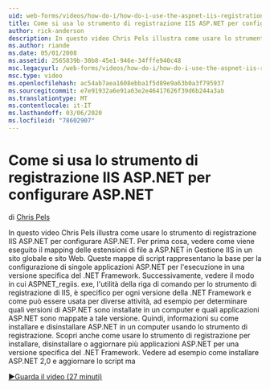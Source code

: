 ```yaml
---
uid: web-forms/videos/how-do-i/how-do-i-use-the-aspnet-iis-registration-tool-to-configure-aspnet
title: Come si usa lo strumento di registrazione IIS ASP.NET per configurare ASP.NET | Microsoft Docs
author: rick-anderson
description: In questo video Chris Pels illustra come usare lo strumento di registrazione IIS ASP.NET per configurare ASP.NET. Per prima cosa, vedere come vengono mappate le estensioni di file a ASP.NET in...
ms.author: riande
ms.date: 05/01/2008
ms.assetid: 2565839b-30b8-45e1-946e-34fffe940c48
msc.legacyurl: /web-forms/videos/how-do-i/how-do-i-use-the-aspnet-iis-registration-tool-to-configure-aspnet
msc.type: video
ms.openlocfilehash: ac54ab7aea1608ebba1f5d89e9a63b0a3f795937
ms.sourcegitcommit: e7e91932a6e91a63e2e46417626f39d6b244a3ab
ms.translationtype: MT
ms.contentlocale: it-IT
ms.lasthandoff: 03/06/2020
ms.locfileid: "78602907"
---
```

# <a name="how-do-i-use-the-aspnet-iis-registration-tool-to-configure-aspnet"></a>Come si usa lo strumento di registrazione IIS ASP.NET per configurare ASP.NET

di [Chris Pels](https://twitter.com/chrispels)

In questo video Chris Pels illustra come usare lo strumento di registrazione IIS ASP.NET per configurare ASP.NET. Per prima cosa, vedere come viene eseguito il mapping delle estensioni di file a ASP.NET in Gestione IIS in un sito globale e sito Web. Queste mappe di script rappresentano la base per la configurazione di singole applicazioni ASP.NET per l'esecuzione in una versione specifica del .NET Framework. Successivamente, vedere il modo in cui ASPNET\_regiis. exe, l'utilità della riga di comando per lo strumento di registrazione di IIS, è specifico per ogni versione della .NET Framework e come può essere usata per diverse attività, ad esempio per determinare quali versioni di ASP.NET sono installate in un computer e quali applicazioni ASP.NET sono mappate a tale versione. Quindi, informazioni su come installare e disinstallare ASP.NET in un computer usando lo strumento di registrazione. Scopri anche come usare lo strumento di registrazione per installare, disinstallare o aggiornare più applicazioni ASP.NET per una versione specifica del .NET Framework. Vedere ad esempio come installare ASP.NET 2,0 e aggiornare lo script ma

[&#9654;Guarda il video (27 minuti)](https://channel9.msdn.com/Blogs/ASP-NET-Site-Videos/how-do-i-use-the-aspnet-iis-registration-tool-to-configure-aspnet)
